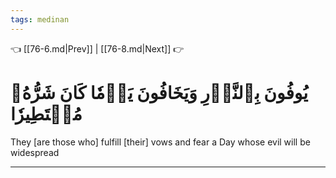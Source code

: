 ```yaml
---
tags: medinan
---
```


👈 [[76-6.md|Prev]] | [[76-8.md|Next]] 👉

# يُوفُونَ بِٱلنَّذۡرِ وَيَخَافُونَ يَوۡمٗا كَانَ شَرُّهُۥ مُسۡتَطِيرٗا

They [are those who] fulfill [their] vows and fear a Day whose evil will be widespread

---

